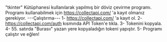 "tkinter" Kütüphanesi kullanılarak yapılmış bir döviz çevirme programı. Programı kullanabilmek için https://collectapi.com/ 'a kayıt olmanız gerekiyor.
---Çalıştırma---
1- https://collectapi.com/ 'a kayıt ol.
2- https://collectapi.com/auth kısmında API Token'e tıkla.
3- Tokenini kopyala.
4- 55. satırda "Burasıı" yazan yere kopyaladığın tokeni yapıştır.
5- Programı çalıştır ve eğlen!
